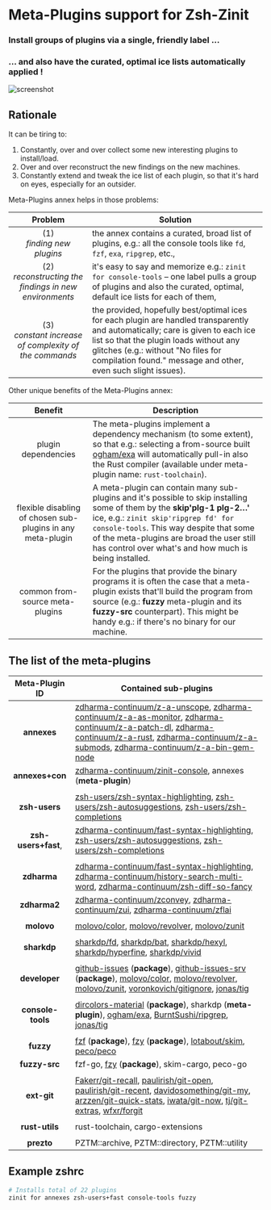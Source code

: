 # Meta-Plugins support for Zsh-Zinit

### **Install groups of plugins via a single, friendly label …**
### **… and also have the curated, optimal ice lists automatically applied !**

![screenshot](https://raw.githubusercontent.com/zdharma-continuum/z-a-meta-plugins/master/images/fuzzy-mplg-ex.png)

## Rationale

It can be tiring to:
1. Constantly, over and over collect some new interesting plugins to install/load.
2. Over and over reconstruct the new findings on the new machines.
3. Constantly extend and tweak the ice list of each plugin, so that it's hard on
  eyes, especially for an outsider.

Meta-Plugins annex helps in those problems:

| Problem                   | Solution |
|:-------------------------:|----------|
| (1)<br/> *finding new plugins*                              | the annex contains a curated, broad list of plugins, e.g.: all the console tools like `fd`, `fzf`, `exa`, `ripgrep`, etc., |
| (2)<br/> *reconstructing the findings in new environments*     | it's easy to say and memorize e.g.: `zinit for console-tools` – one label pulls a group of plugins and also the curated, optimal, default ice lists for each of them, |
| (3)<br/> *constant increase of complexity of the commands*  | the provided, hopefully best/optimal ices for each plugin are handled transparently and automatically; care is given to each ice list so that the plugin loads without any glitches (e.g.: without "No files for compilation found." message and other, even such slight issues). |

Other unique benefits of the Meta-Plugins annex:

| Benefit                   | Description |
|:-------------------------:|-------------|
|plugin dependencies                                            | The meta-plugins implement a dependency mechanism (to some extent), so that e.g.: selecting a from-source built [ogham/exa](https://github.com/ogham/exa) will automatically pull-in also the Rust compiler (available under meta-plugin name: `rust-toolchain`). |
|flexible disabling of chosen sub-plugins in any meta-plugin    | A meta-plugin can contain many sub-plugins and it's possible to skip installing some of them by the **skip'plg-1 plg-2…'** ice, e.g.: `zinit skip'ripgrep fd' for console-tools`. This way despite that some of the meta-plugins are broad the user still has control over what's and how much is being installed.|
|common from-source meta-plugins                                | For the plugins that provide the binary programs it is often the case that a meta-plugin exists that'll build the program from source (e.g.: **fuzzy** meta-plugin and its **fuzzy-src** counterpart). This might be handy e.g.: if there's no binary for our machine. |

## The list of the meta-plugins

|Meta-Plugin ID     | Contained sub-plugins |
|:-----------------:|-----------------------|
|**annexes**        |[zdharma-continuum/z-a-unscope](https://github.com/zdharma-continuum/z-a-unscope), [zdharma-continuum/z-a-as-monitor](https://github.com/zdharma-continuum/z-a-as-monitor), [zdharma-continuum/z-a-patch-dl](https://github.com/zdharma-continuum/z-a-patch-dl), [zdharma-continuum/z-a-rust](https://github.com/zdharma-continuum/z-a-rust), [zdharma-continuum/z-a-submods](https://github.com/zdharma-continuum/z-a-submods), [zdharma-continuum/z-a-bin-gem-node](https://github.com/zdharma-continuum/z-a-bin-gem-node)                        | 
|**annexes+con**    |[zdharma-continuum/zinit-console](https://github.com/zdharma-continuum/zinit-console), annexes (**meta-plugin**)                 |
|                   |                                                 |
|**zsh-users**      |[zsh-users/zsh-syntax-highlighting](https://github.com/zsh-users/zsh-syntax-highlighting), [zsh-users/zsh-autosuggestions](https://github.com/zsh-users/zsh-autosuggestions), [zsh-users/zsh-completions](https://github.com/zsh-users/zsh-completions)        |
|**zsh-users+fast**, |[zdharma-continuum/fast-syntax-highlighting](https://github.com/zdharma-continuum/fast-syntax-highlighting), [zsh-users/zsh-autosuggestions](https://github.com/zsh-users/zsh-autosuggestions), [zsh-users/zsh-completions](https://github.com/zsh-users/zsh-completions)         |
|                   |                                                 |
|**zdharma**        |[zdharma-continuum/fast-syntax-highlighting](https://github.com/zdharma-continuum/fast-syntax-highlighting), [zdharma-continuum/history-search-multi-word](https://github.com/zdharma-continuum/history-search-multi-word), [zdharma-continuum/zsh-diff-so-fancy](https://github.com/zdharma-continuum/zsh-diff-so-fancy)     |
|**zdharma2**       |[zdharma-continuum/zconvey](https://github.com/zdharma-continuum/zconvey), [zdharma-continuum/zui](https://github.com/zdharma-continuum/zui), [zdharma-continuum/zflai](https://github.com/zdharma-continuum/zflai)        |
|                   |                                                 |
|**molovo**         |[molovo/color](https://github.com/molovo/color), [molovo/revolver](https://github.com/molovo/revolver), [molovo/zunit](https://github.com/molovo/zunit)        |
|                   |                                                 |
|**sharkdp**        |[sharkdp/fd](https://github.com/sharkdp/fd), [sharkdp/bat](https://github.com/sharkdp/bat), [sharkdp/hexyl](https://github.com/sharkdp/hexyl), [sharkdp/hyperfine](https://github.com/sharkdp/hyperfine), [sharkdp/vivid](https://github.com/sharkdp/vivid)             |
|                   |                                                 |
|**developer**      |[github-issues](https://github.com/Zsh-Packages/github-issues) (**package**), [github-issues-srv](https://github.com/Zsh-Packages/github-issues-srv) (**package**), [molovo/color](https://github.com/molovo/color), [molovo/revolver](https://github.com/molovo/revolver), [molovo/zunit](https://github.com/molovo/zunit), [voronkovich/gitignore](https://github.com/voronkovich/gitignore.plugin.zsh), [jonas/tig](https://github.com/jonas/tig)             |
|                   |                                                 |
|**console-tools**  |[dircolors-material](https://github.com/Zsh-Packages/dircolors-material) (**package**), sharkdp (**meta-plugin**), [ogham/exa](https://github.com/ogham/exa), [BurntSushi/ripgrep](https://github.com/BurntSushi/ripgrep), [jonas/tig](https://github.com/jonas/tig)|
|                   |                                                 |
|**fuzzy**          |[fzf](https://github.com/Zsh-Packages/fzf) (**package**), [fzy](https://github.com/Zsh-Packages/fzy) (**package**), [lotabout/skim](https://github.com/lotabout/skim), [peco/peco](https://github.com/peco/peco)                  |
|**fuzzy-src**      |fzf-go, [fzy](https://github.com/Zsh-Packages/fzy) (**package**), skim-cargo, peco-go                    |
|                   |                                                 |
|**ext-git**        |[Fakerr/git-recall](https://github.com/Fakerr/git-recall), [paulirish/git-open](https://github.com/paulirish/git-open), [paulirish/git-recent](https://github.com/paulirish/git-recent), [davidosomething/git-my](https://github.com/davidosomething/git-my), [arzzen/git-quick-stats](https://github.com/arzzen/git-quick-stats), [iwata/git-now](https://github.com/iwata/git-now), [tj/git-extras](https://github.com/tj/git-extras), [wfxr/forgit](https://github.com/wfxr/forgit)  |
|                   |                                                 |
|**rust-utils**     |rust-toolchain, cargo-extensions                  |
|                   |                                                 |
|**prezto**         |PZTM::archive, PZTM::directory, PZTM::utility      |

## Example zshrc

```zsh
# Installs total of 22 plugins
zinit for annexes zsh-users+fast console-tools fuzzy
```
<!-- vim:set ft=markdown tw=81 fo+=a1n autoindent: -->
